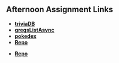 ## Afternoon Assignment Links

* **[triviaDB](https://ewood-coder.github.io/boiseCodeWorks/Week4/triviaDB)**
* **[gregsListAsync](https://ewood-coder.github.io/boiseCodeWorks/Week4/gregsListAsync)**
* **[pokedex](https://ewood-coder.github.io/boiseCodeWorks/Week4/pokedex)**
* **[Repo](https://github.com/ewood-coder/<ASSIGNMENT_REPO>)**


<!-- EXTRA -->
* **[Repo](https://github.com/ewood-coder/<ASSIGNMENT_REPO>)**
